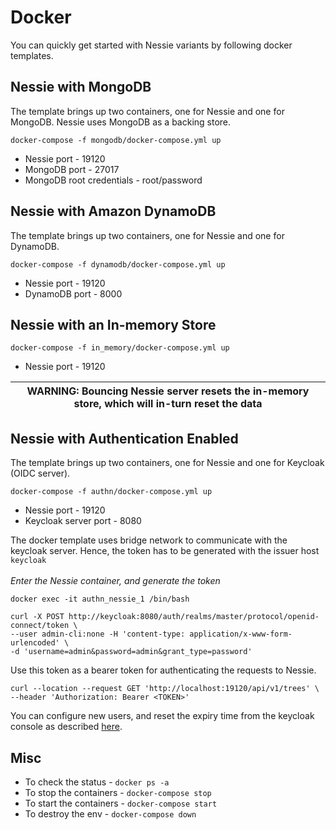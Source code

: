 # Docker

You can quickly get started with Nessie variants by following docker templates.

## Nessie with MongoDB
The template brings up two containers, one for Nessie and one for MongoDB. Nessie uses MongoDB as a backing store.
```
docker-compose -f mongodb/docker-compose.yml up
```
- Nessie port - 19120
- MongoDB port - 27017
- MongoDB root credentials - root/password

## Nessie with Amazon DynamoDB
The template brings up two containers, one for Nessie and one for DynamoDB.
```
docker-compose -f dynamodb/docker-compose.yml up
```
- Nessie port - 19120
- DynamoDB port - 8000

## Nessie with an In-memory Store

```
docker-compose -f in_memory/docker-compose.yml up
```
- Nessie port - 19120

| WARNING: Bouncing Nessie server resets the in-memory store, which will in-turn reset the data|
| --- |

## Nessie with Authentication Enabled

The template brings up two containers, one for Nessie and one for Keycloak (OIDC server).
```
docker-compose -f authn/docker-compose.yml up
```
- Nessie port - 19120
- Keycloak server port - 8080

The docker template uses bridge network to communicate with the keycloak server. Hence, the token has to be generated with the issuer host `keycloak` <br><br>
_Enter the Nessie container, and generate the token_
```
docker exec -it authn_nessie_1 /bin/bash
```
```
curl -X POST http://keycloak:8080/auth/realms/master/protocol/openid-connect/token \
--user admin-cli:none -H 'content-type: application/x-www-form-urlencoded' \
-d 'username=admin&password=admin&grant_type=password'
```
Use this token as a bearer token for authenticating the requests to Nessie.
```
curl --location --request GET 'http://localhost:19120/api/v1/trees' \
--header 'Authorization: Bearer <TOKEN>'
```
You can configure new users, and reset the expiry time from the keycloak console as described [here](../servers/quarkus-server#readme).

## Misc
- To check the status - `docker ps -a`
- To stop the containers - `docker-compose stop`
- To start the containers - `docker-compose start`
- To destroy the env - `docker-compose down`